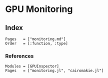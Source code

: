 # GPU Monitoring

## Index

```@index
Pages   = ["monitoring.md"]
Order   = [:function, :type]
```

### References

```@autodocs
Modules = [GPUInspector]
Pages   = ["monitoring.jl", "cairomakie.jl"]
```

